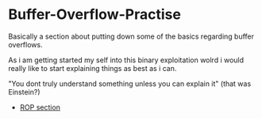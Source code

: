 # Buffer-Overflow-Practise

Basically a section about putting down some of the basics regarding buffer overflows.

As i am getting started my self into this binary exploitation wolrd i would really like to start explaining things as best as i can.

"You dont truly understand something unless you can explain it" (that was Einstein?)

- [ROP section](https://github.com/VagelisD/Buffer-Overflow-Practise/tree/master/return-oriented-programming)
